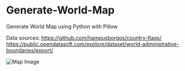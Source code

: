# Generate-World-Map
Generate World Map using Python with Pillow

Data sources:
https://github.com/hampusborgos/country-flags/
https://public.opendatasoft.com/explore/dataset/world-administrative-boundaries/export/

![Map Image](https://github.com/Preselany/Generate-World-Map/blob/main/map.png)

